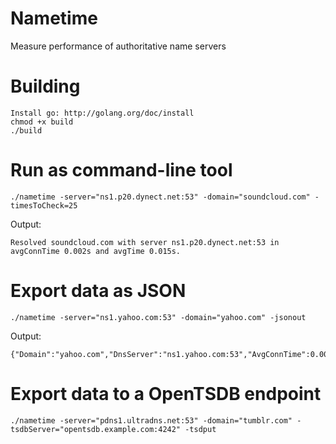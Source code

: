Nametime
========

Measure performance of authoritative name servers

# Building

    Install go: http://golang.org/doc/install
    chmod +x build
    ./build

# Run as command-line tool

    ./nametime -server="ns1.p20.dynect.net:53" -domain="soundcloud.com" -timesToCheck=25
    
Output:

    Resolved soundcloud.com with server ns1.p20.dynect.net:53 in avgConnTime 0.002s and avgTime 0.015s.

# Export data as JSON

    ./nametime -server="ns1.yahoo.com:53" -domain="yahoo.com" -jsonout
    
Output:

    {"Domain":"yahoo.com","DnsServer":"ns1.yahoo.com:53","AvgConnTime":0.0011037932000000001,"AvgTime":0.013623636160000003}

# Export data to a OpenTSDB endpoint

    ./nametime -server="pdns1.ultradns.net:53" -domain="tumblr.com" -tsdbServer="opentsdb.example.com:4242" -tsdput
